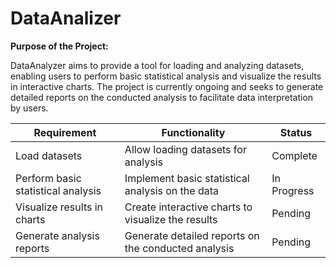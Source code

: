 # DataAnalizer
**Purpose of the Project:**

DataAnalyzer aims to provide a tool for loading and analyzing datasets, enabling users to perform basic statistical analysis and visualize the results in interactive charts. The project is currently ongoing and seeks to generate detailed reports on the conducted analysis to facilitate data interpretation by users.

| Requirement                                | Functionality                                                    | Status          |
|--------------------------------------------|------------------------------------------------------------------|-----------------|
| Load datasets                              | Allow loading datasets for analysis                              | Complete        |
| Perform basic statistical analysis         | Implement basic statistical analysis on the data                 | In Progress     |
| Visualize results in charts                | Create interactive charts to visualize the results               | Pending         |
| Generate analysis reports                  | Generate detailed reports on the conducted analysis              | Pending         |

